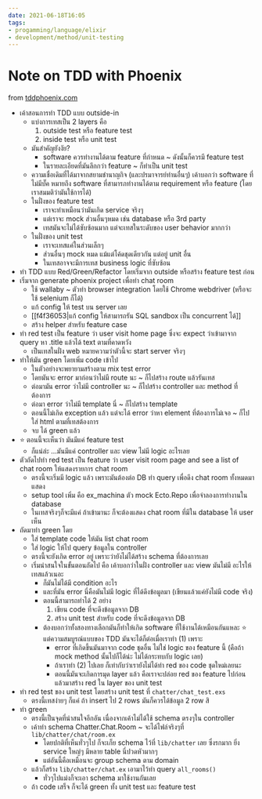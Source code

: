 ```yaml
---
date: 2021-06-18T16:05
tags:
- progamming/language/elixir
- development/method/unit-testing
---
```


# Note on TDD with Phoenix

from [tddphoenix.com](https://www.tddphoenix.com/showing-a-list-of-chat-rooms/)

- เค้าสอนการทำ TDD แบบ outside-in 
  - แบ่งการเทสเป็น 2 layers คือ
    1. outside test หรือ feature test 
    2. inside test หรือ unit test 
  - มันสำคัญยังงัย?
    - software ควรทำงานได้ตาม feature ที่กำหนด ~ ดังนั้นก็ควรมี feature test
    - ในรายละเอียดที่มันลึกกว่า feature ~ ก็ทำเป็น unit test
  - ความเชื่อเดิมที่ได้มาจากสยามชำนาญกิจ (และปรมาจารย์ท่านอื่นๆ) เค้าบอกว่า software ที่ไม่มีบั๊ค หมายถึง software ที่สามารภทำงานได้ตาม requirement หรือ feature (โดยเราสมมติว่ามันใช้การได้)
  - ในฝั่งของ feature test 
    - เราจะทำเหมือนว่ามันเกิด service จริงๆ
    - แต่เราจะ mock ส่วนอื่นๆหมด เช่น database หรือ 3rd party
    - เทสมันจะไม่ได้ซับซ้อนมาก แต่จะเทสในระดับของ user behavior มากกว่า
  - ในฝั่งของ unit test
    - เราจะเทสแค่ในส่วนเล็กๆ 
    - ส่วนอื่นๆ mock หมด แม้แต่โค้ดชุดเดียวกัน แต่อยู่ unit อื่น
    - ในเทสอาจจะมีการเทส business logic ที่ซับซ้อน
- ทำ TDD แบบ Red/Green/Refactor โดยเริ่มจาก outside หรือสร้าง feature test ก่อน
- เริ่มจาก generate phoenix project เพื่อทำ chat room
  - ใช้ wallaby ~ ตัวทำ browser integration โดยใช้ Chrome webdriver (หรือจะใช้ selenium ก็ได้)
  - แก้ config ให้ test บน server เลย
  - [[f4f36053|แก้ config ให้สามารถรัน SQL sandbox เป็น concurrent ได้]]
  - สร้าง helper สำหรับ feature case
- ทำ red test เป็น feature ว่า user visit home page ซึ่งจะ expect ว่าเข้ามาจาก query หา .title แล้วได้ text ตามที่คาดหวัง
  - เป็นเทสในฝั่ง web หมายความว่าตัวนี้จะ start server จริงๆ
- ทำให้มัน green โดยเพิ่ม code เข้าไป
  - ในตัวอย่างจะพยายามสร้างตาม mix test error
  - โดยมันจะ error มาก่อนว่าไม่มี route นะ ~ ก็ไปสร้าง route แล้วรันเทส
  - ต่อมามัน error ว่าไม่มี controller นะ ~ ก็ไปสร้าง controller และ method ที่ต้องการ
  - ต่อมา error ว่าไม่มี template นี่ ~ ก็ไปสร้าง template 
  - ตอนนี้ไม่เกิด exception แล้ว แต่จะได้ error ว่าหา element ที่ต้องการไม่เจอ ~ ก็ไปใส่ html ตามที่เทสต้องการ
  - จบ ได้ green แล้ว
- ⭐️ ตอนนี้จะเห็นว่า มันมีแค่ feature test
  - ก็แน่ล่ะ ...​มันมีแค่ controller และ view ไม่มี logic อะไรเลย
- ตัวถัดไปทำ red test เป็น feature ว่า user visit room page and see a list of chat room
  ให้แสดงรายการ chat room 
  - ตรงนี้จะเริ่มมี logic แล้ว เพราะมันต้องต่อ DB ทำ query เพื่อดึง chat room ทั้งหมดมาแสดง
  - setup tool เพิ่ม คือ ex_machina ตัว mock Ecto.Repo เพื่อจำลองการทำงานใน database
  - ในเทสจริงๆก็จะมีแค่ ถ้าเข้ามานะ ก็จะต้องแสดง chat room ที่มีใน database ให้ user เห็น
- ถัดมาทำ green โดย
  - ใส่ template code ให้มัน list chat room
  - ใส่ logic ให้ไป query ข้อมูลใน controller
  - ตรงนี้จะยังเกิด error อยู่ เพราะว่ายังไม่ได้สร้าง schema ที่ต้องการเลย
  - เริ่มน่าสนใจในขั้นตอนถัดไป คือ เค้าบอกว่าในฝั่ง controller และ view มันไม่มี อะไรให้เทสแล้วเนอะ 
    - ก็มันไม่ได้มี condition อะไร
    - และที่มัน error นี่คือมันไม่มี logic ที่ได้ดึงข้อมูลมา (เขียนแล้วแค่ยังไม่มี code จริง)
    - ตอนนี้สามารถทำได้ 2 อย่าง
      1. เขียน code ที่จะดึงข้อมูลจาก DB
      2. สร้าง unit test สำหรับ code ที่จะดึงข้อมูลจาก DB
    - ต้องบอกว่าทั้งสองทางเลือกมันก็ทำให้เกิด software ที่ใช้งานได้เหมือนกันแหละ ⭐️ แต่ความสมบูรณ์แบบของ TDD มันจะได้ก็ต่อเมื่อเราทำ (1) เพราะ
      - error ที่เกิดขึ้นมันมาจาก code ชุดอื่น ไม่ใช่ logic ของ feature นี้ (คือถ้า mock method นั้นไปก็ได้น่ะ ไม่ได้กระทบกับ logic เลย)
      - ถ้าเราทำ (2) ไปเลย ก็เท่ากับว่าเรายังไม่ได้ทำ red ของ code ชุดใหม่เลยนะ
      - ตอนนี้มันจะเกิดการมุด layer แล้ว คือเราจะปล่อย red ของ feature ไปก่อน แล้วมาสร้าง red ใน layer ของ unit test
- ทำ red test ของ unit test โดยสร้าง unit test ที่ `chatter/chat_test.exs`
  - ตรงนี้เทสง่ายๆ ก็แค่ ถ้า insert ไป 2 rows มันก็ควรได้ข้อมูล 2 row สิ
- ทำ green 
  - ตรงนี้เป็นจุดที่น่าสนใจอีกอัน เนื่องจากเค้าไม่ได้ใช้ schema ตรงๆใน controller 
  - เค้าทำ schema Chatter.Chat.Room ~ จะได้ไฟล์จริงๆที่ `lib/chatter/chat/room.ex`
    - โดยปกติที่เห็นทั่วๆไป ก็จะเก็ย schema ไว้ที่ `lib/chatter` เลย ซึ่งรกมาก ยิ่ง service ใหญ่ๆ มีหลาย table นี่ปวดหัวมากๆ
    - แต่อันนี้คือเหมือนจะ group schema ตาม domain
  - แล้วก็สร้าง `lib/chatter/chat.ex` เอามาไว้ทำ query `all_rooms()`
    - ทั่วๆไปแม่งก็จะเอา schema มาใช้งานกันเลย
  - ถ้า code เสร็จ ก็จะได้ green ทั้ง unit test และ feature test
